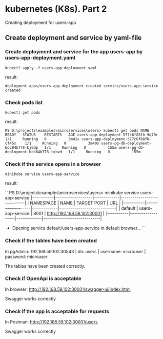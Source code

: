 # kubernetes (K8s). Part 2
Creating deployment for users-app

## Create deployment and service by yaml-file 
### Create deployment and service for the app users-app by users-app-deployment.yaml
``
kubectl apply -f users-app-deployment.yaml
``

result:

``
deployment.apps/users-app-deployment created
service/users-app-service created
``

### Check pods list

``
kubectl get pods
``

result:

``
PS D:\projects\examples\microservices\users> kubectl get pods
NAME                                     READY   STATUS    RESTARTS   AGE
users-app-deployment-577c6f88fb-9q79r    1/1     Running   0          3m41s
users-app-deployment-577c6f88fb-cf45x    1/1     Running   0          3m40s
users-pg-db-deployment-bdc84b778-kj6dp   1/1     Running   0          155m
users-pg-db-deployment-bdc84b778-tqbvd   1/1     Running   0          155m
``

### Check if the service opens in a browser 

``
minikube service users-app-service
``

result:

``
PS D:\projects\examples\microservices\users> minikube service users-app-service
|-----------|-------------------|-------------|-----------------------------|
| NAMESPACE |       NAME        | TARGET PORT |             URL             |
|-----------|-------------------|-------------|-----------------------------|
| default   | users-app-service |        8001 | http://192.168.59.102:30001 |
|-----------|-------------------|-------------|-----------------------------|
* Opening service default/users-app-service in default browser...
``

### Check if the tables have been created
In pgAdmin:  192.168.59.102:30543 | db: users | username: microuser | password: microuser

The tables have been created correctly.

### Check if OpenApi is acceptable 
In browser: http://192.168.59.102:30001/swagger-ui/index.html

Swagger works correctly

### Check if the app is acceptable for requests
In Postman: http://192.168.59.102:30001/users

Swagger works correctly
